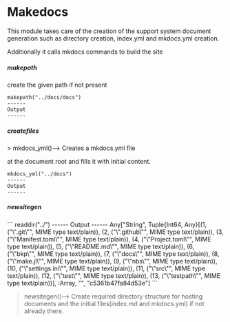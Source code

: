<h1>Makedocs</h1>
<div class="markdown"><p>This module takes care of the creation of the support system document generation such as directory creation, index.yml and mkdocs.yml creation.</p>
<p>Additionally it calls mkdocs commands to build the site</p>
</div>
<div class="markdown"><h5>makepath</h5>
</div>
create the given path if not present



```
makepath("../docs/docs")
------
Output
------

```

<div class="markdown"><h5>createfiles</h5>
</div>
> mkdocs_yml()–> Creates a mkdocs.yml file


at the document root and fills it with initial content.



```
mkdocs_yml("../docs")
------
Output
------

```

<div class="markdown"><h5>newsitegen</h5>
</div>
```
readdir("../")
------
Output
------
Any["String", Tuple{Int64, Any}[(1, ("\".git\"", MIME type text/plain)), (2, ("\".github\"", MIME type text/plain)), (3, ("\"Manifest.toml\"", MIME type text/plain)), (4, ("\"Project.toml\"", MIME type text/plain)), (5, ("\"README.md\"", MIME type text/plain)), (6, ("\"bkp\"", MIME type text/plain)), (7, ("\"docs\"", MIME type text/plain)), (8, ("\"make.jl\"", MIME type text/plain)), (9, ("\"nbs\"", MIME type text/plain)), (10, ("\"settings.ini\"", MIME type text/plain)), (11, ("\"src\"", MIME type text/plain)), (12, ("\"test\"", MIME type text/plain)), (13, ("\"testpath\"", MIME type text/plain))], :Array, "", "c5361b47fa84d53e"]
```

> newsitegen()–> Create required directory structure for hosting documents and the initial files(index.md and mkdocs.yml) if not already there.




